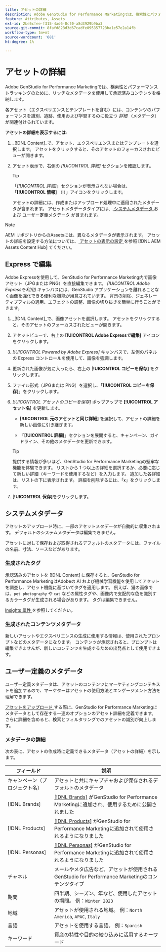 ```yaml
---
title: アセットの詳細
description: Adobe GenStudio for Performance Marketingでは、検索性とパフォーマンストラッキングのために、リッチなメタデータを使用して承認済みコンテンツを格納します。
feature: Attributes, Assets
exl-id: 2be5cfee-f315-4ad6-8cf0-a8d3929b9ba3
source-git-commit: 8fafd823d3d67cadfe095857723ba1e57e2a14fb
workflow-type: tm+mt
source-wordcount: '681'
ht-degree: 1%

---
```


# アセットの詳細

Adobe GenStudio for Performance Marketingでは、検索性とパフォーマンストラッキングのために、リッチなメタデータを使用して承認済みコンテンツを格納します。

各アセット（エクスペリエンスとテンプレートを含む）には、コンテンツのパフォーマンスを識別、追跡、使用および学習するのに役立つ _詳細_ （メタデータ）が関連付けられています。

**アセットの詳細を表示するには**:

1. _[!DNL Content]_で、アセット、エクスペリエンスまたはテンプレートを選択します。 アセットをクリックすると、そのアセットのフォーカスされたビューが開きます。

1. アセット表示で、右側の _[!UICONTROL 詳細]_ セクションを確認します。

   >[!TIP]
   >
   >「_[!UICONTROL 詳細]_」セクションが表示されない場合は、「**[!UICONTROL 情報]** （i）」アイコンをクリックします。

   アセットの詳細には、作成またはアップロード処理中に適用されたメタデータが含まれます。 アセットメタデータタイプには、[ システムメタデータ ](#system-metadata) および [ ユーザー定義メタデータ ](#user-defined-metadata) が含まれます。

>[!NOTE]
>
>AEM リポジトリからのAssetsには、異なるメタデータが表示されます。 アセットの詳細を設定する方法については、[ アセットの表示の設定 ](connect-aem-repo.md#step-4-configure-asset-visibility) を参照 [!DNL AEM Assets Content Hub] てください。

## Express で編集

Adobe Expressを使用して、GenStudio for Performance Marketing内で画像アセット（JPGまたは PNG）を直接編集できます。 _[!UICONTROL Adobe Expressを利用]_ キャンバスには、GenStudio アプリケーションを離れることなく画像を強化できる便利な機能が用意されています。 背景の削除、ジェネレーティブフィルの適用、エフェクトの調整、画像の切り抜きを簡単に行うことができます。

1. _[!DNL Content]_で、画像アセットを選択します。 アセットをクリックすると、そのアセットのフォーカスされたビューが開きます。

1. アセットビューで、右上の **[!UICONTROL Adobe Expressで編集]** アイコンをクリックします。

1. _[!UICONTROL Powered by Adobe Express]_ キャンバスで、左側のパネルの Express コントロールを使用して、画像を強調します。

1. 更新された画像が気に入ったら、右上の **[!UICONTROL コピーを保存]** をクリックします。

1. ファイル形式（JPGまたは PNG）を選択し、「**[!UICONTROL コピーを保存]**」をクリックします。

1. _[!UICONTROL アセットのコピーを保存]_ ポップアップで **[!UICONTROL アセット名]** を更新します。

   - **[!UICONTROL 元のアセットと同じ詳細]** を選択して、アセットの詳細を新しい画像に引き継ぎます。

   - 「**[!UICONTROL 詳細]**」セクションを展開すると、キャンペーン、ガイドライン、その他のメタデータを更新できます。

   >[!TIP]
   >
   >提供する情報が多いほど、GenStudio for Performance Marketingの堅牢な機能を体験できます。 リストから 1 つ以上の詳細を選択するか、必要に応じて新しい詳細（キーワードを使用するなど）を入力します。 追加した各詳細は、リストの下に表示されます。 詳細を削除するには、「**`x`**」をクリックします。

1. **[!UICONTROL 保存]**&#x200B;をクリックします。

## システムメタデータ

アセットのアップロード時に、一部のアセットメタデータが自動的に収集されます。 デフォルトのシステムメタデータは編集できません。

アセットに対して保存および取得されるデフォルトのメタデータには、ファイルの名前、寸法、ソースなどがあります。

### 生成されたタグ

承認済みのアセットを [!DNL Content] に保存すると、GenStudio for Performance MarketingはAdobeの AI および機械学習機能を使用してアセットを調査し、アセット機能に基づいてタグを適用します。 例えば、猫の画像では、`pet photography` や `cat` などの属性タグや、画像内で支配的な色を識別するカラータグが生成される場合があります。 タグは編集できません。

[Insights 属性 ](/help/user-guide/insights/attributes.md) を参照してください。

### 生成されたコンテンツメタデータ

新しいアセットやエクスペリエンスの生成に使用する情報は、使用されたプロンプトなどのメタデータになります。 コンテンツが承認されると、プロンプトは編集できませんが、新しいコンテンツを生成するための出発点として使用できます。

## ユーザー定義のメタデータ

ユーザー定義メタデータは、アセットのコンテンツにマーケティングコンテキストを追加するので、マーケターはアセットの使用方法とエンゲージメント方法を理解できます。

[ アセットをアップロード ](/help/user-guide/content/manage-assets.md#add-assets) する際に、GenStudio for Performance Marketingにメタデータとして存在する一連のオプションのアセット詳細を定義できます。 さらに詳細を含めると、検索とフィルタリングでのアセットの識別が向上します。

### メタデータの詳細

次の表に、アセットの作成時に定義できるメタデータ（アセットの詳細）を示します。

| フィールド | 説明 |
| ------------- | ----------- |
| キャンペーン（プロジェクト名） | アセットと共にキャプチャおよび保存されるデフォルトのメタデータ |
| [!DNL Brands] | [[!DNL Brands]](/help/user-guide/guidelines/brands.md) がGenStudio for Performance Marketingに追加され、使用するために公開されました |
| [!DNL Products] | [[!DNL Products]](/help/user-guide/guidelines/products.md) がGenStudio for Performance Marketingに追加されて使用されるようになりました |
| [!DNL Personas] | [[!DNL Personas]](/help/user-guide/guidelines/personas.md) がGenStudio for Performance Marketingに追加されて使用されるようになりました |
| チャネル | メールやメタ広告など、アセットが使用されるGenStudio for Performance Marketingのコンテンツタイプ |
| 期間 | 四半期、シーズン、年など、使用したアセットの期間。 例：`Winter 2023` |
| 地域  | アセットが使用される地域。 例：`North America`, `APAC`, `Italy` |
| 言語 | アセットを使用する言語。 例：`Spanish` |
| キーワード | 資産の特性や目的の絞り込みに活用するキーワード |

<!-- ## History

Expand the _[!UICONTROL History]_ section to view a timeline of approvals and activity.

list other activity, show screenshot?
-->
